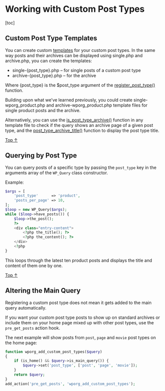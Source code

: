# Working with Custom Post Types

[toc]


## Custom Post Type Templates 

You can create custom [templates](https://make.wordpress.org/docs/theme-developer-handbook/theme-basics/theme-files/) for your custom post types. In the same way posts and their archives can be displayed using single.php and archive.php, you can create the templates:

- single-{post_type}.php – for single posts of a custom post type
- archive-{post_type}.php – for the archive

Where {post_type} is the $post_type argument of the [register_post_type()](https://developer.wordpress.org/reference/functions/register_post_type/) function.

Building upon what we’ve learned previously, you could create single-wporg_product.php and archive-wporg_product.php template files for single product posts and the archive.

Alternatively, you can use the [is_post_type_archive()](https://developer.wordpress.org/reference/functions/is_post_type_archive/) function in any template file to check if the query shows an archive page of a given post type, and the [post_type_archive_title()](https://developer.wordpress.org/reference/functions/post_type_archive_title/) function to display the post type title.

[Top ↑](https://developer.wordpress.org/plugins/post-types/working-with-custom-post-types/#top)

## Querying by Post Type 

You can query posts of a specific type by passing the `post_type` key in the arguments array of the `WP_Query` class constructor.

Example:

```php
$args = [
    'post_type'      => 'product',
    'posts_per_page' => 10,
];
$loop = new WP_Query($args);
while ($loop->have_posts()) {
    $loop->the_post();
    ?>
    <div class="entry-content">
        <?php the_title(); ?>
        <?php the_content(); ?>
    </div>
    <?php
}
```

This loops through the latest ten product posts and displays the title and content of them one by one.

[Top ↑](https://developer.wordpress.org/plugins/post-types/working-with-custom-post-types/#top)

## Altering the Main Query

Registering a custom post type does not mean it gets added to the main query automatically.

If you want your custom post type posts to show up on standard archives or include them on your home page mixed up with other post types, use the `pre_get_posts` action hook.

The next example will show posts from `post`, `page` and `movie` post types on the home page:

```php
function wporg_add_custom_post_types($query)
{
    if (is_home() && $query->is_main_query()) {
        $query->set('post_type', ['post', 'page', 'movie']);
    }
    return $query;
}
add_action('pre_get_posts', 'wporg_add_custom_post_types');
```